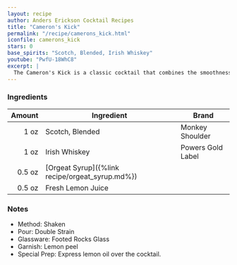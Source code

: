 ```yaml
---
layout: recipe
author: Anders Erickson Cocktail Recipes
title: "Cameron's Kick"
permalink: "/recipe/camerons_kick.html"
iconfile: camerons_kick
stars: 0
base_spirits: "Scotch, Blended, Irish Whiskey"
youtube: "PwfU-18WhC8"
excerpt: |
  The Cameron's Kick is a classic cocktail that combines the smoothness of Scotch whisky with the sweetness of Irish whiskey, lemon juice, and orgeat syrup. It is named after the famous Scottish golfer Cameron MacKenzie, who was known for his powerful kick.
---
```


### Ingredients

| Amount | Ingredient                                      | Brand             |
| -----: | ----------------------------------------------- | ----------------- |
|   1 oz | Scotch, Blended                                 | Monkey Shoulder   |
|   1 oz | Irish Whiskey                                   | Powers Gold Label |
| 0.5 oz | [Orgeat Syrup]({%link recipe/orgeat_syrup.md%}) |
| 0.5 oz | Fresh Lemon Juice                               |

### Notes

- Method: Shaken
- Pour: Double Strain
- Glassware: Footed Rocks Glass
- Garnish: Lemon peel
- Special Prep: Express lemon oil over the cocktail.
